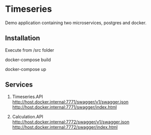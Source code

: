 # Timeseries

Demo application containing two microservices, postgres and docker.

## Installation

Execute from /src folder

docker-compose build

docker-compose up

## Services

1. Timeseries.API
http://host.docker.internal:7771/swagger/v1/swagger.json
http://host.docker.internal:7771/swagger/index.html

2. Calculation.API
http://host.docker.internal:7772/swagger/v1/swagger.json
http://host.docker.internal:7772/swagger/index.html
